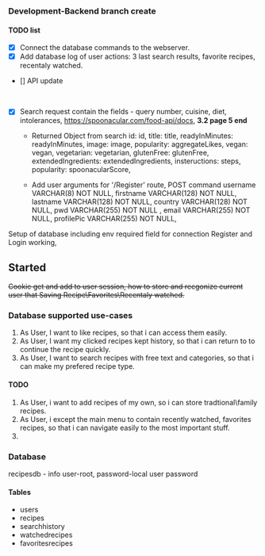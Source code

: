 ### Development-Backend branch create

#### TODO list
- [x] Connect the database commands to the webserver.
- [x] Add database log of user actions: 3 last search results, favorite recipes, recentaly watched.
- [] API update
<br>

- [x] Search request contain the fields -  query number, cuisine, diet, intolerances, https://spoonacular.com/food-api/docs, <b>3.2 page 5 end</b>
  - Returned Object from search id: id,
        title: title,
        readyInMinutes: readyInMinutes,
        image: image,
        popularity: aggregateLikes,
        vegan: vegan,
        vegetarian: vegetarian,
        glutenFree: glutenFree,
        extendedIngredients: extendedIngredients,
        insteructions: steps,
        popularity: spoonacularScore,
        
  - Add user arguments for '/Register' route, POST command
      username VARCHAR(8) NOT NULL,
      firstname VARCHAR(128) NOT NULL, 
      lastname VARCHAR(128) NOT NULL,
      country VARCHAR(128) NOT NULL,
      pwd VARCHAR(255) NOT NULL ,
      email VARCHAR(255) NOT NULL,
      profilePic VARCHAR(255) NOT NULL,

                                    
Setup of database including env required field for connection
Register and Login working,

## Started
<del>Cookie get and add to user session, how to store and recgonize current user that 
Saving Recipe\Favorites\Recentaly watched.</del>

### Database supported use-cases
1)  As User, I want to like recipes, so that i can access them easily.
2)  As User, I want my clicked recipes kept history, so that i can return to to continue the recipe quickly.  
3)  As User, I want to search recipes with free text and categories, so that i can make my prefered recipe type.

#### TODO
1) As User, i want to add recipes of my own, so i can store tradtional\family recipes.
2) As User, i except the main menu to contain recently watched, favorites recipes, so that i can navigate easily to the most important stuff.
3) 

### Database
recipesdb - info user-root, password-local user password
#### Tables
- users
- recipes
- searchhistory
- watchedrecipes
- favoritesrecipes
  
